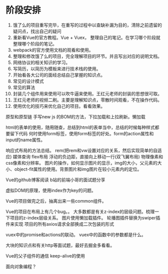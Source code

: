 # 阶段安排

1. 饿了么的项目重写完毕，在重写的过程中以查缺补漏为目的，清除之前遗留的疑问点，找出自己的疑问
2. 重新看Vue的官方教程。Vue + Vuex， 整理自己的笔记。在学习哪个阶段就整理哪个阶段的笔记。
3. webpack的官方使用文档的观看和使用。
4. 整理和修改饿了么的项目，完全理解项目的环节。并且写出对应的说明文档。
5. 网络协议的相关知识的学习。
6. 写简历，以简历为模板来进行技术栈的使用。
7. 开始看各大公司的面经总结自己掌握的知识点。
8. 常见的设计模式
9. 常见的算法
10. 封装几个组件用来使用可以吹牛逼来使用。王红元老师的封装的思想很可取。
11. 王红元老师的视频二刷。主要是理解知识点，零散时间观看，不在操作代码。
12. 使用优化的技巧来优化自己的项目。看看效果。

原型和原型链
手写new
js 的BOM的方法，下拉加载和上拉刷新。懒加载

html的表单的使用，随用随查，总结到html的表单当中，总结的时候每种样式都要留下代码
何时使用form标签，使用form标签的好处。form的action属性和input的name属性。

响应式布局的方法总结。 rem(把rem和vw设置对应的关系，然后实现简单的自适应) 媒体查询 flex布局
浮动的负边距，直接向上移动一行(双飞翼布局)
物理像素和css像素和分辨率。
图片的操作，如何显示图片的显示，img的大小，父元素的大小、object-fit属性的使用。背景图片和img图片在较小元素内的定位。

Vue的github博客阅读
b站的前端小哥的面试题分享

虚拟DOM的原理，使用index作为key的问题。

Vue的项目做完之后，抽离出来一些common组件。

Vue的项目在布局上有几个bug。。
大多数都是有关z-index的层级问题。梳理一下项目的z-index层级关系。
图片使用懒加载插件。
轮播图插件替换为swiper插件来实现
项目的所有axios请求全部换成二次包装的形式

vuex中的promise和actions的联动。
vuex中的函数中的参数都是什么。

大块的知识点和有关http等面试题，最好去掘金多看看。

Vue的父子组件的通信
keep-alive的使用

面向对象编程？
